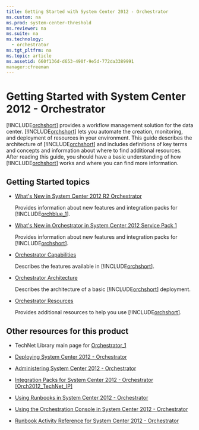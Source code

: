 ```yaml
---
title: Getting Started with System Center 2012 - Orchestrator
ms.custom: na
ms.prod: system-center-threshold
ms.reviewer: na
ms.suite: na
ms.technology: 
  - orchestrator
ms.tgt_pltfrm: na
ms.topic: article
ms.assetid: 660f136d-d653-490f-9e5d-772da3389991
manager:cfreeman
---
```

# Getting Started with System Center 2012 - Orchestrator
[!INCLUDE[orchshort](../../om/manage//orchshort_md.md)] provides a workflow management solution for the data center. [!INCLUDE[orchshort](../../om/manage//orchshort_md.md)] lets you automate the creation, monitoring, and deployment of resources in your environment. This guide describes the architecture of [!INCLUDE[orchshort](../../om/manage//orchshort_md.md)] and includes definitions of key terms and concepts and information about where to find additional resources. After reading this guide, you should have a basic understanding of how [!INCLUDE[orchshort](../../om/manage//orchshort_md.md)] works and where you can find more information.  
  
## Getting Started topics  
  
-   [What's New in System Center 2012 R2 Orchestrator](../../orch/getstarted/What-s-New-in-System-Center-2012-R2-Orchestrator.md)  
  
    Provides information about new features and integration packs for [!INCLUDE[orchblue_1](../../orch/deploy//orchblue_1_md.md)].  
  
-   [What's New in Orchestrator in System Center 2012 Service Pack 1](../../orch/getstarted/What-s-New-in-Orchestrator-in-System-Center-2012-Service-Pack-1.md)  
  
    Provides information about new features and integration packs for [!INCLUDE[orchshort](../../om/manage//orchshort_md.md)].  
  
-   [Orchestrator Capabilities](../../orch/getstarted/Orchestrator-Capabilities.md)  
  
    Describes the features available in [!INCLUDE[orchshort](../../om/manage//orchshort_md.md)].  
  
-   [Orchestrator Architecture](../../orch/getstarted/Orchestrator-Architecture.md)  
  
    Describes the architecture of a basic [!INCLUDE[orchshort](../../om/manage//orchshort_md.md)] deployment.  
  
-   [Orchestrator Resources](../../orch/getstarted/Orchestrator-Resources.md)  
  
    Provides additional resources to help you use [!INCLUDE[orchshort](../../om/manage//orchshort_md.md)].  
  
## Other resources for this product  
  
-   TechNet Library main page for [Orchestrator_1](../Topic/Orchestrator_1.md)  
  
-   [Deploying System Center 2012 - Orchestrator](../../orch/deploy/Deploying-System-Center-2012---Orchestrator.md)  
  
-   [Administering System Center 2012 - Orchestrator](../../orch/manage/Administering-System-Center-2012---Orchestrator.md)  
  
-   [Integration Packs for System Center 2012 \- Orchestrator \[Orch2012\_TechNet\_IP\]](assetId:///e6aff353-c364-4852-bfb7-9088407a7bd9)  
  
-   [Using Runbooks in System Center 2012 - Orchestrator](../../orch/manage/Using-Runbooks-in-System-Center-2012---Orchestrator.md)  
  
-   [Using the Orchestration Console in System Center 2012 - Orchestrator](../../orch/manage/Using-the-Orchestration-Console-in-System-Center-2012---Orchestrator.md)  
  
-   [Runbook Activity Reference for System Center 2012 - Orchestrator](../../orch/reference/Runbook-Activity-Reference-for-System-Center-2012---Orchestrator.md)  
  

